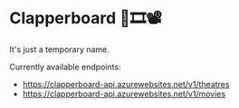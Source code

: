 # Clapperboard 🍿🎞📽
It's just a temporary name.

Currently available endpoints:

- https://clapperboard-api.azurewebsites.net/v1/theatres
- https://clapperboard-api.azurewebsites.net/v1/movies